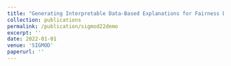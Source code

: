```yaml
---
title: "Generating Interpretable Data-Based Explanations for Fairness Debugging using Gopher."
collection: publications
permalink: /publication/sigmod22demo
excerpt: ''
date: 2022-01-01
venue: 'SIGMOD'
paperurl: ''
---
```

<!-- [Download paper here](http://lodino.github.io/files/sigmod22.pdf) -->
